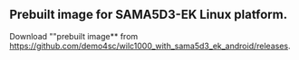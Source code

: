 ## Prebuilt image for SAMA5D3-EK Linux platform. 
Download ""prebuilt image** from <https://github.com/demo4sc/wilc1000_with_sama5d3_ek_android/releases>.
